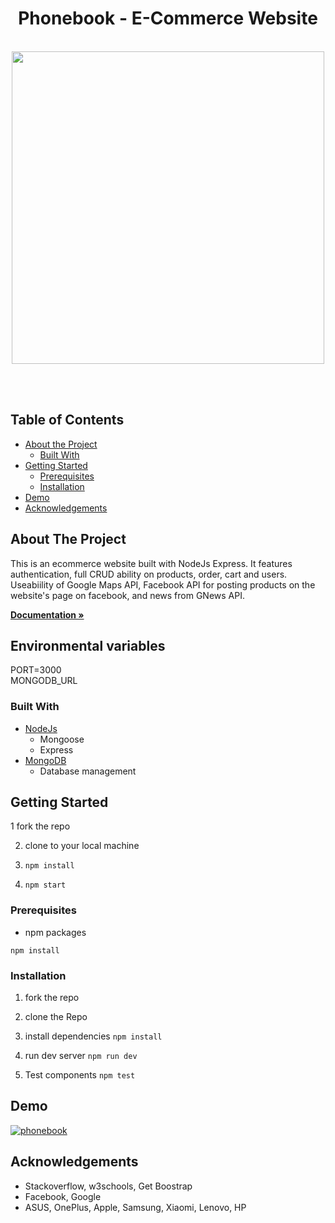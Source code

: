 
<p align="center">
  <h1 align="center">Phonebook - E-Commerce Website</h1>

  <p align="center">
    <br>
  <img src="https://github.com/Orshimon810/WebApp-Phone-Store/assets/113368830/81a5bdf5-0426-477c-b522-feb5d01b7ded" width="500">
    
  </p>
</p>
<br><br>
              
<!-- TABLE OF CONTENTS -->
## Table of Contents

* [About the Project](#about-the-project)
  * [Built With](#built-with)
* [Getting Started](#getting-started)
  * [Prerequisites](#prerequisites)
  * [Installation](#installation)
* [Demo](#demo) 
* [Acknowledgements](#acknowledgements)

<!-- ABOUT THE PROJECT -->
## About The Project
This is an ecommerce website  built with NodeJs Express. It features authentication, full CRUD ability on products, order, cart and users.
Useabiility of Google Maps API, Facebook API for posting products on the website's page on facebook, and news from GNews API.

<a href="https://github.com/Orshimon810/WebApp-Phone-Store/tree/dev"><strong>Documentation »</strong></a>


## Environmental variables
PORT=3000<br />
MONGODB_URL<br />

### Built With
* [NodeJs](http://nodejs.org)
  * Mongoose
  * Express
* [MongoDB](https://mongodb.com)
  * Database management

<!-- GETTING STARTED -->
## Getting Started

1 fork the repo

2. clone to your local machine

3. ```npm install```

4. ```npm start```

### Prerequisites
* npm packages

```npm install```

### Installation

1. fork the repo

2. clone the Repo

3. install dependencies 
```npm install```

4. run dev server
```npm run dev```

5. Test components
```npm test```

<!-- ROADMAP -->


<!-- CONTRIBUTING -->


<!-- CONTACT 
[LinkedIn]
## Contact
-->



## Demo
<a href="https://www.veed.io/embed/19b1ee62-63e7-4ea0-a3af-120918d50327"><img src="https://i.ibb.co/kXpvRHf/phonebook.png" alt="phonebook" border="0" /></a>

<!-- ACKNOWLEDGEMENTS -->
## Acknowledgements
* Stackoverflow, w3schools, Get Boostrap 
* Facebook, Google
* ASUS, OnePlus, Apple, Samsung, Xiaomi, Lenovo, HP

